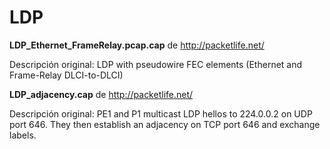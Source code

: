 LDP
=========

**LDP_Ethernet_FrameRelay.pcap.cap** de http://packetlife.net/

Descripción original:
LDP with pseudowire FEC elements (Ethernet and Frame-Relay DLCI-to-DLCI)

**LDP_adjacency.cap** de http://packetlife.net/

Descripción original:
PE1 and P1 multicast LDP hellos to 224.0.0.2 on UDP port 646. They then establish an adjacency on TCP port 646 and exchange labels.